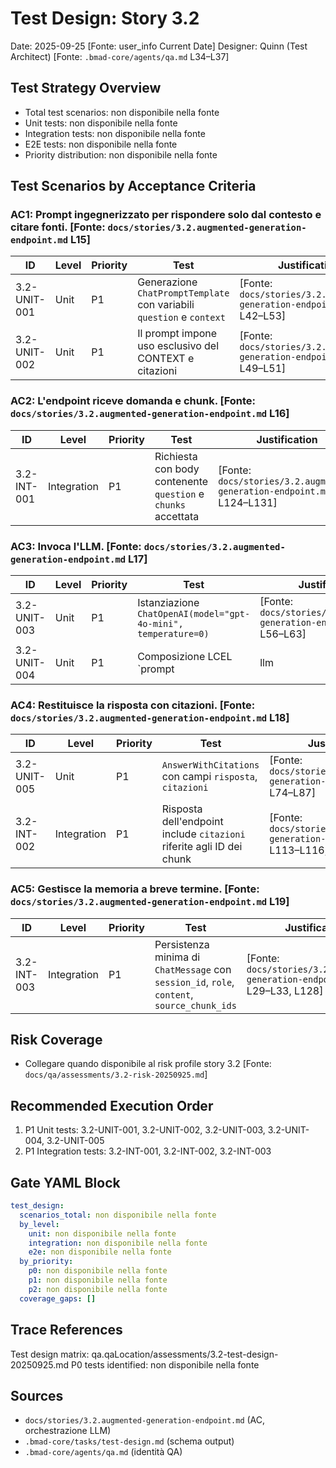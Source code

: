 # Test Design: Story 3.2

Date: 2025-09-25 [Fonte: user_info Current Date]
Designer: Quinn (Test Architect) [Fonte: `.bmad-core/agents/qa.md` L34–L37]

## Test Strategy Overview

- Total test scenarios: non disponibile nella fonte
- Unit tests: non disponibile nella fonte
- Integration tests: non disponibile nella fonte
- E2E tests: non disponibile nella fonte
- Priority distribution: non disponibile nella fonte

## Test Scenarios by Acceptance Criteria

### AC1: Prompt ingegnerizzato per rispondere solo dal contesto e citare fonti. [Fonte: `docs/stories/3.2.augmented-generation-endpoint.md` L15]

| ID            | Level       | Priority | Test                                                  | Justification |
| ------------- | ----------- | -------- | ----------------------------------------------------- | ------------- |
| 3.2-UNIT-001  | Unit        | P1       | Generazione `ChatPromptTemplate` con variabili `question` e `context` | [Fonte: `docs/stories/3.2.augmented-generation-endpoint.md` L42–L53]
| 3.2-UNIT-002  | Unit        | P1       | Il prompt impone uso esclusivo del CONTEXT e citazioni | [Fonte: `docs/stories/3.2.augmented-generation-endpoint.md` L49–L51]

### AC2: L'endpoint riceve domanda e chunk. [Fonte: `docs/stories/3.2.augmented-generation-endpoint.md` L16]

| ID            | Level       | Priority | Test                                                  | Justification |
| ------------- | ----------- | -------- | ----------------------------------------------------- | ------------- |
| 3.2-INT-001   | Integration | P1       | Richiesta con body contenente `question` e `chunks` accettata | [Fonte: `docs/stories/3.2.augmented-generation-endpoint.md` L124–L131]

### AC3: Invoca l'LLM. [Fonte: `docs/stories/3.2.augmented-generation-endpoint.md` L17]

| ID            | Level       | Priority | Test                                                  | Justification |
| ------------- | ----------- | -------- | ----------------------------------------------------- | ------------- |
| 3.2-UNIT-003  | Unit        | P1       | Istanziazione `ChatOpenAI(model="gpt-4o-mini", temperature=0)` | [Fonte: `docs/stories/3.2.augmented-generation-endpoint.md` L56–L63]
| 3.2-UNIT-004  | Unit        | P1       | Composizione LCEL `prompt | llm | parser`             | [Fonte: `docs/stories/3.2.augmented-generation-endpoint.md` L91–L99, L103–L104]

### AC4: Restituisce la risposta con citazioni. [Fonte: `docs/stories/3.2.augmented-generation-endpoint.md` L18]

| ID            | Level       | Priority | Test                                                  | Justification |
| ------------- | ----------- | -------- | ----------------------------------------------------- | ------------- |
| 3.2-UNIT-005  | Unit        | P1       | `AnswerWithCitations` con campi `risposta`, `citazioni` | [Fonte: `docs/stories/3.2.augmented-generation-endpoint.md` L74–L87]
| 3.2-INT-002   | Integration | P1       | Risposta dell'endpoint include `citazioni` riferite agli ID dei chunk | [Fonte: `docs/stories/3.2.augmented-generation-endpoint.md` L113–L116, L132–L136]

### AC5: Gestisce la memoria a breve termine. [Fonte: `docs/stories/3.2.augmented-generation-endpoint.md` L19]

| ID            | Level       | Priority | Test                                                  | Justification |
| ------------- | ----------- | -------- | ----------------------------------------------------- | ------------- |
| 3.2-INT-003   | Integration | P1       | Persistenza minima di `ChatMessage` con `session_id`, `role`, `content`, `source_chunk_ids` | [Fonte: `docs/stories/3.2.augmented-generation-endpoint.md` L29–L33, L128]

## Risk Coverage

- Collegare quando disponibile al risk profile story 3.2 [Fonte: `docs/qa/assessments/3.2-risk-20250925.md`]

## Recommended Execution Order

1. P1 Unit tests: 3.2-UNIT-001, 3.2-UNIT-002, 3.2-UNIT-003, 3.2-UNIT-004, 3.2-UNIT-005
2. P1 Integration tests: 3.2-INT-001, 3.2-INT-002, 3.2-INT-003

## Gate YAML Block

```yaml
test_design:
  scenarios_total: non disponibile nella fonte
  by_level:
    unit: non disponibile nella fonte
    integration: non disponibile nella fonte
    e2e: non disponibile nella fonte
  by_priority:
    p0: non disponibile nella fonte
    p1: non disponibile nella fonte
    p2: non disponibile nella fonte
  coverage_gaps: []
```

## Trace References

Test design matrix: qa.qaLocation/assessments/3.2-test-design-20250925.md
P0 tests identified: non disponibile nella fonte

## Sources

- `docs/stories/3.2.augmented-generation-endpoint.md` (AC, orchestrazione LLM)
- `.bmad-core/tasks/test-design.md` (schema output)
- `.bmad-core/agents/qa.md` (identità QA)
